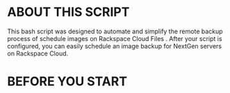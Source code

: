 ABOUT THIS SCRIPT
=================

This bash script was designed to automate and simplify the remote backup
process of schedule images on Rackspace Cloud Files .  After your script is configured, you can
easily schedule an image backup for NextGen servers on Rackspace Cloud.


BEFORE YOU START
================
